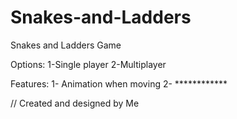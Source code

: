 # Snakes-and-Ladders
Snakes and Ladders Game

Options: 1-Single player
         2-Multiplayer

Features: 1- Animation when moving 
          2- ************
          
// Created and designed by Me
